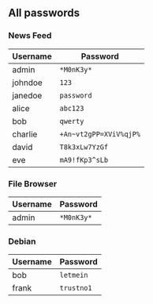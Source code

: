 ## All passwords

### News Feed

| Username | Password               |
|----------|------------------------|
| admin    | `*M0nK3y*`             |
| johndoe  | `123`                  |
| janedoe  | `password`             |
| alice    | `abc123`               |
| bob      | `qwerty`               |
| charlie  | `+An~vt2gPP=XViV%qjP%` |
| david    | `T8k3xLw7YzGf`         |
| eve      | `mA9!fKp3^sLb`         |

### File Browser

| Username | Password   |
|----------|------------|
| admin    | `*M0nK3y*` |

### Debian

| Username | Password   |
|----------|------------|
| bob      | `letmein`  |
| frank    | `trustno1` |